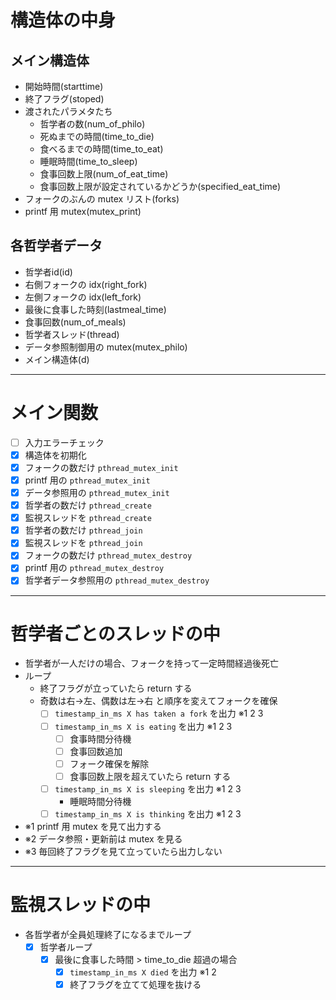 # 構造体の中身

## メイン構造体
- 開始時間(starttime)
- 終了フラグ(stoped)
- 渡されたパラメタたち  
	- 哲学者の数(num_of_philo)  
	- 死ぬまでの時間(time_to_die)  
	- 食べるまでの時間(time_to_eat)  
	- 睡眠時間(time_to_sleep)  
	- 食事回数上限(num_of_eat_time)  
	- 食事回数上限が設定されているかどうか(specified_eat_time)
- フォークのぶんの mutex リスト(forks)
- printf 用 mutex(mutex_print)

## 各哲学者データ  
- 哲学者id(id)  
- 右側フォークの idx(right_fork)  
- 左側フォークの idx(left_fork)  
- 最後に食事した時刻(lastmeal_time)  
- 食事回数(num_of_meals)  
- 哲学者スレッド(thread)  
- データ参照制御用の mutex(mutex_philo)  
- メイン構造体(d)
 

---

# メイン関数

- [ ] 入力エラーチェック  
- [x] 構造体を初期化  
- [X] フォークの数だけ `pthread_mutex_init`  
- [x] printf 用の `pthread_mutex_init`  
- [x] データ参照用の `pthread_mutex_init`  
- [x] 哲学者の数だけ `pthread_create`  
- [x] 監視スレッドを `pthread_create`  
- [x] 哲学者の数だけ `pthread_join`  
- [x] 監視スレッドを `pthread_join`  
- [x] フォークの数だけ `pthread_mutex_destroy`  
- [x] printf 用の `pthread_mutex_destroy`  
- [x] 哲学者データ参照用の `pthread_mutex_destroy`

---

# 哲学者ごとのスレッドの中

- 哲学者が一人だけの場合、フォークを持って一定時間経過後死亡
- ループ  
	- 終了フラグが立っていたら return する  
	- 奇数は右→左、偶数は左→右 と順序を変えてフォークを確保  
		- [ ] `timestamp_in_ms X has taken a fork` を出力 ※1 2 3  
		- [ ] `timestamp_in_ms X is eating` を出力 ※1 2 3  
			- [ ] 食事時間分待機  
			- [ ] 食事回数追加  
			- [ ] フォーク確保を解除  
			- [ ] 食事回数上限を超えていたら return する  
		- [ ] `timestamp_in_ms X is sleeping` を出力 ※1 2 3  
			- 睡眠時間分待機  
		- [ ] `timestamp_in_ms X is thinking` を出力 ※1 2 3  
- ※1 printf 用 mutex を見て出力する  
- ※2 データ参照・更新前は mutex を見る  
- ※3 毎回終了フラグを見て立っていたら出力しない  

---

# 監視スレッドの中

- 各哲学者が全員処理終了になるまでループ  
	- [x] 哲学者ループ  
		- [x] 最後に食事した時間 > time_to_die 超過の場合  
			- [x] `timestamp_in_ms X died` を出力 ※1 2  
			- [x] 終了フラグを立てて処理を抜ける
